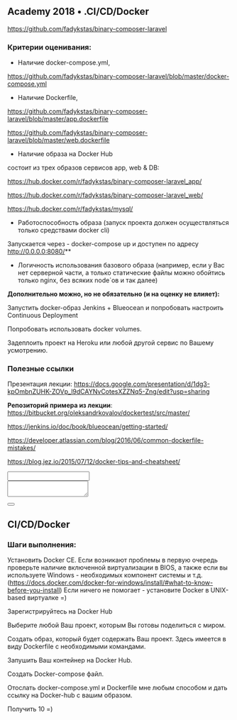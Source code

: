 ## Academy 2018 • .CI/CD/Docker

https://github.com/fadykstas/binary-composer-laravel

### Критерии оценивания:

- Наличие docker-compose.yml,

https://github.com/fadykstas/binary-composer-laravel/blob/master/docker-compose.yml

- Наличие Dockerfile,

https://github.com/fadykstas/binary-composer-laravel/blob/master/app.dockerfile

https://github.com/fadykstas/binary-composer-laravel/blob/master/web.dockerfile

- Наличие образа на Docker Hub

cостоит из трех образов сервисов app, web & DB:

https://hub.docker.com/r/fadykstas/binary-composer-laravel_app/

https://hub.docker.com/r/fadykstas/binary-composer-laravel_web/

https://hub.docker.com/r/fadykstas/mysql/

- Работоспособность образа (запуск проекта должен осуществляться только средствами docker cli)

Запускается через - docker-compose up и доступен по адресу http://0.0.0.0:8080/**

- Логичность использования базового образа (например, если у Вас нет серверной части, а только статические файлы можно обойтись только nginx, без всяких node`ов и так далее)

**Дополнительно можно, но не обязательно (и на оценку не влияет):**

Запустить docker-образ Jenkins + Blueocean и попробовать настроить Continuous Deployment

Попробовать использовать docker volumes.

Задеплоить проект на Heroku или любой другой сервис по Вашему усмотрению.

### Полезные ссылки

Презентация лекции: https://docs.google.com/presentation/d/1dg3-kpOmbnZUHK-ZOVp_l9dCAYNvCotesXZZNq5-Zng/edit?usp=sharing

**Репозиторий примера из лекции**: https://bitbucket.org/oleksandrkovalov/dockertest/src/master/

https://jenkins.io/doc/book/blueocean/getting-started/

https://developer.atlassian.com/blog/2016/06/common-dockerfile-mistakes/

https://blog.jez.io/2015/07/12/docker-tips-and-cheatsheet/

</div>

</div>

<div class="answer-link-wrapper"><md-input-container class="md-link-container"><label class="ng-binding" for="input_0"></label><input type="text" name="link" ng-model="hometaskInfo.lecture.githubLink" class="input-link ng-pristine ng-untouched ng-valid md-input ng-empty" id="input_0" aria-invalid="false" style=""></md-input-container></div>

<div class="answer-text-field row"><label class="answer-text-title ng-binding"></label><textarea ng-model="hometaskInfo.lecture.textAnswer" class="text-answer ng-pristine ng-untouched ng-valid ng-empty" aria-invalid="false"></textarea></div>

<button ng-click="hometaskInfo.saveHometaskAnswer(hometaskInfo)" ng-disabled="hometaskInfo.lecture.isAnswered || hometaskInfo.lecture.timeIsOver" class="button button-blue big-button ng-binding"></button></div>

<div class="hometask-result ng-scope">

<div class="hometask-description">


<div btf-markdown="hometaskInfo.lecture.hometaskId.text" class="markdown-body task-body">

## CI/CD/Docker

### Шаги выполнения:

Установить Docker CE. Если возникают проблемы в первую очередь проверьте наличие включенной виртуализации в BIOS, а также если вы используете Windows - необходимых компонент системы и т.д. (https://docs.docker.com/docker-for-windows/install/#what-to-know-before-you-install) Если ничего не помогает - установите Docker в UNIX-based виртуалке =)

Зарегистрируйтесь на Docker Hub

Выберите любой Ваш проект, которым Вы готовы поделиться с миром.


Создать образ, который будет содержать Ваш проект. Здесь имеется в виду Dockerfile с необходимыми командами.

Запушить Ваш контейнер на Docker Hub.

Создать Docker-compose файл.

Отослать docker-compose.yml и Dockerfile мне любым способом и дать ссылку на Docker-hub с вашим образом.

Получить 10 =)